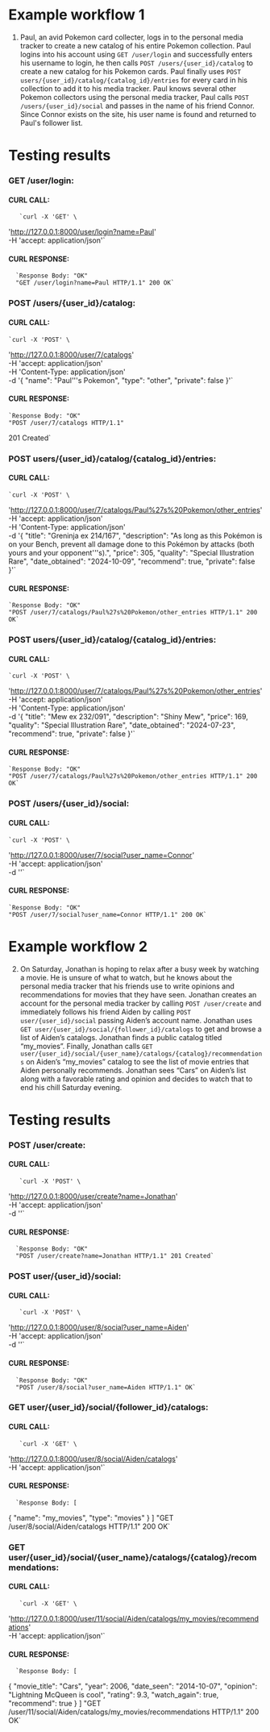 # Example workflow 1
1. Paul, an avid Pokemon card collecter, logs in to the personal media tracker to create a new catalog of his entire Pokemon collection. Paul logins into his account using `GET /user/login` and successfully enters his username to login, he then calls `POST /users/{user_id}/catalog` to create a new catalog for his Pokemon cards. Paul finally uses `POST users/{user_id}/catalog/{catalog_id}/entries` for every card in his collection to add it to his media tracker. Paul knows several other Pokemon collectors using the personal media tracker, Paul calls `POST /users/{user_id}/social` and passes in the name of his friend Connor. Since Connor exists on the site, his user name is found and returned to Paul's follower list.

# Testing results
### GET /user/login:
#### CURL CALL:
       `curl -X 'GET' \
  'http://127.0.0.1:8000/user/login?name=Paul' \
  -H 'accept: application/json'`
#### CURL RESPONSE:
      `Response Body: "OK"
      "GET /user/login?name=Paul HTTP/1.1" 200 OK`

### POST /users/{user_id}/catalog:
#### CURL CALL:
    `curl -X 'POST' \
  'http://127.0.0.1:8000/user/7/catalogs' \
  -H 'accept: application/json' \
  -H 'Content-Type: application/json' \
  -d '{
  "name": "Paul'\''s Pokemon",
  "type": "other",
  "private": false
}'`
#### CURL RESPONSE:
    `Response Body: "OK"
    "POST /user/7/catalogs HTTP/1.1"
 201 Created`
    
### POST users/{user_id}/catalog/{catalog_id}/entries:
#### CURL CALL:
    `curl -X 'POST' \
  'http://127.0.0.1:8000/user/7/catalogs/Paul%27s%20Pokemon/other_entries' \
  -H 'accept: application/json' \
  -H 'Content-Type: application/json' \
  -d '{
  "title": "Greninja ex 214/167",
  "description": "As long as this Pokémon is on your Bench, prevent all damage done to this Pokémon by attacks (both yours and your opponent'\''s).",
  "price": 305,
  "quality": "Special Illustration Rare",
  "date_obtained": "2024-10-09",
  "recommend": true,
  "private": false
}'`
#### CURL RESPONSE:
    `Response Body: "OK"
    "POST /user/7/catalogs/Paul%27s%20Pokemon/other_entries HTTP/1.1" 200 OK`

### POST users/{user_id}/catalog/{catalog_id}/entries:
#### CURL CALL:
    `curl -X 'POST' \
  'http://127.0.0.1:8000/user/7/catalogs/Paul%27s%20Pokemon/other_entries' \
  -H 'accept: application/json' \
  -H 'Content-Type: application/json' \
  -d '{
  "title": "Mew ex 232/091",
  "description": "Shiny Mew",
  "price": 169,
  "quality": "Special Illustration Rare",
  "date_obtained": "2024-07-23",
  "recommend": true,
  "private": false
}'`
#### CURL RESPONSE:
    `Response Body: "OK"
    "POST /user/7/catalogs/Paul%27s%20Pokemon/other_entries HTTP/1.1" 200 OK`

### POST /users/{user_id}/social:
#### CURL CALL:
    `curl -X 'POST' \
  'http://127.0.0.1:8000/user/7/social?user_name=Connor' \
  -H 'accept: application/json' \
  -d ''`
#### CURL RESPONSE:
    `Response Body: "OK"
    "POST /user/7/social?user_name=Connor HTTP/1.1" 200 OK`

# Example workflow 2
2. On Saturday, Jonathan is hoping to relax after a busy week by watching a movie. He is unsure of what to watch, but he knows about the personal media tracker that his friends use to write opinions and recommendations for movies that they have seen. Jonathan creates an account for the personal media tracker by calling `POST /user/create` and immediately follows his friend Aiden by calling `POST  user/{user_id}/social` passing Aiden’s account name. Jonathan uses `GET user/{user_id}/social/{follower_id}/catalogs` to get and  browse a list of Aiden’s catalogs. Jonathan finds a public catalog titled “my_movies”. Finally, Jonathan calls  `GET user/{user_id}/social/{user_name}/catalogs/{catalog}/recommendations` on Aiden’s “my_movies” catalog to see the list of movie entries that Aiden personally recommends. Jonathan sees “Cars” on Aiden’s list along with a favorable rating and opinion and decides to watch that to end his chill Saturday evening.

# Testing results
### POST /user/create:
#### CURL CALL:
       `curl -X 'POST' \
  'http://127.0.0.1:8000/user/create?name=Jonathan' \
  -H 'accept: application/json' \
  -d ''`
#### CURL RESPONSE:
      `Response Body: "OK"
      "POST /user/create?name=Jonathan HTTP/1.1" 201 Created`

### POST  user/{user_id}/social:
#### CURL CALL:
       `curl -X 'POST' \
  'http://127.0.0.1:8000/user/8/social?user_name=Aiden' \
  -H 'accept: application/json' \
  -d ''`
#### CURL RESPONSE:
      `Response Body: "OK"
      "POST /user/8/social?user_name=Aiden HTTP/1.1" OK`

### GET user/{user_id}/social/{follower_id}/catalogs:
#### CURL CALL:
       `curl -X 'GET' \
  'http://127.0.0.1:8000/user/8/social/Aiden/catalogs' \
  -H 'accept: application/json'`
#### CURL RESPONSE:
      `Response Body: [
  {
    "name": "my_movies",
    "type": "movies"
  }
]
      "GET /user/8/social/Aiden/catalogs HTTP/1.1" 200 OK`

### GET user/{user_id}/social/{user_name}/catalogs/{catalog}/recommendations:
#### CURL CALL:
       `curl -X 'GET' \
  'http://127.0.0.1:8000/user/11/social/Aiden/catalogs/my_movies/recommendations' \
  -H 'accept: application/json'`
#### CURL RESPONSE:
      `Response Body: [
  {
    "movie_title": "Cars",
    "year": 2006,
    "date_seen": "2014-10-07",
    "opinion": "Lightning McQueen is cool",
    "rating": 9.3,
    "watch_again": true,
    "recommend": true
  }
]
      "GET /user/11/social/Aiden/catalogs/my_movies/recommendations HTTP/1.1" 200 OK`